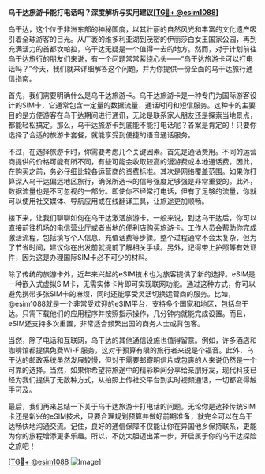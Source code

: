 **乌干达旅游卡能打电话吗？深度解析与实用建议[[TG💪+ @esim1088](https://t.me/s/esim1088)]**

乌干达，这个位于非洲东部的神秘国度，以其壮丽的自然风光和丰富的文化遗产吸引着全球游客的目光。从广袤的维多利亚湖到茂密的伊丽莎白女王国家公园，再到充满活力的首都坎帕拉，乌干达无疑是一个值得一去的地方。然而，对于计划前往乌干达旅行的朋友们来说，有一个问题常常萦绕心头——“乌干达旅游卡可以打电话吗？”今天，我们就来详细解答这个问题，并为你提供一份全面的乌干达旅行通信指南。

首先，我们需要明确什么是乌干达旅游卡。乌干达旅游卡是一种专门为国际游客设计的SIM卡，它通常包含一定量的数据流量、通话时间和短信服务。这种卡的主要目的是方便游客在乌干达期间进行通讯，无论是联系家人朋友还是探索当地景点，都能轻松搞定。那么，乌干达旅游卡到底能不能打电话呢？答案是肯定的！只要你选择了合适的旅游卡套餐，就能享受到便捷的语音通话服务。

不过，在选择旅游卡时，你需要考虑几个关键因素。首先是通话费用。不同的运营商提供的价格可能有所不同，有些可能会收取较高的漫游费或本地通话费。因此，在购买之前，务必仔细比较各运营商的资费标准。其次是网络覆盖范围。如果你打算深入乌干达偏远地区旅行，确保所选卡的信号强度足够强是非常重要的。此外，数据流量也是不可忽视的一部分。即使你不经常打电话，但有了足够的流量，你就可以使用社交媒体、导航应用或在线翻译工具，让旅途更加顺畅。

接下来，让我们聊聊如何在乌干达激活旅游卡。一般来说，到达乌干达后，你可以直接前往机场的电信营业厅或者当地的便利店购买旅游卡。工作人员会帮助你完成激活流程，包括填写个人信息、充值话费等步骤。整个过程通常不会太复杂，但为了节省时间，建议你在出发前就提前了解相关手续。另外，记得带上护照等有效证件，因为这是办理国际SIM卡必不可少的材料。

除了传统的旅游卡外，近年来兴起的eSIM技术也为旅客提供了新的选择。eSIM是一种嵌入式虚拟SIM卡，无需实体卡片即可实现联网功能。通过这种方式，你可以避免携带多张SIM卡的麻烦，同时还能享受灵活切换运营商的服务。比如，@esim1088就是一个非常受欢迎的eSIM平台，支持多个国家和地区，包括乌干达。只需下载他们的应用程序并按照指示操作，几分钟内就能完成设置。而且，eSIM还支持多次重置，非常适合频繁出国的商务人士或背包客。

当然，除了电话和互联网，乌干达的其他通信设施也值得留意。例如，许多酒店和咖啡馆都提供免费Wi-Fi服务，这对于预算有限的旅行者来说是个福音。此外，乌干达的邮政系统虽然发展较慢，但对于需要邮寄明信片或包裹的人来说仍然是一个可靠的选择。当然，如果你希望将旅途中的精彩瞬间分享给亲朋好友，现代科技已经为我们提供了无数种方式，从拍照上传社交平台到实时视频通话，一切都变得触手可及。

最后，我们再来总结一下关于乌干达旅游卡打电话的问题。无论你是选择传统SIM卡还是新兴的eSIM技术，只要合理规划预算并做好前期准备，就完全可以在乌干达畅快地沟通交流。记住，良好的通信保障不仅能让你在异国他乡保持联系，更能为你的旅程增添更多乐趣。所以，不妨大胆迈出第一步，开启属于你的乌干达探险之旅吧！

[[TG💪+ @esim1088](https://t.me/s/esim1088) ![Image](https://i.postimg.cc/4NQfJmqS/Snipaste-2025-05-13-00-14-12.png)]